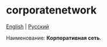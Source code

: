 # corporatenetwork

[English](corporatenetwork.md) | [Русский](corporatenetwork.ru.md)

Наименование: **Корпоративная сеть**.
